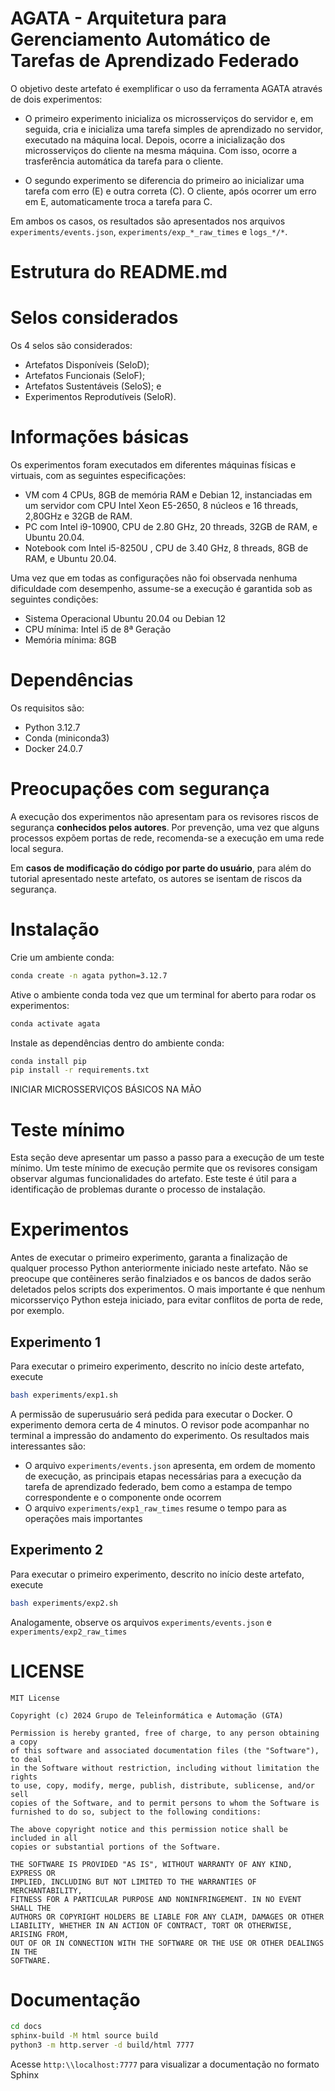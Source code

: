 # AGATA - Arquitetura para Gerenciamento Automático de Tarefas de Aprendizado Federado 

O objetivo deste artefato é exemplificar o uso da ferramenta AGATA através de dois experimentos: 

* O primeiro experimento inicializa os microsserviços do servidor e, em seguida, cria e inicializa uma tarefa simples de aprendizado no servidor, executado na máquina local. Depois, ocorre a inicialização dos microsserviços do cliente na mesma máquina. Com isso, ocorre a trasferência automática da tarefa para o cliente.

* O segundo experimento se diferencia do primeiro ao inicializar uma tarefa com erro (E) e outra correta (C). O cliente, após ocorrer um erro em E, automaticamente troca a tarefa para C.

Em ambos os casos, os resultados são apresentados nos arquivos `experiments/events.json`, `experiments/exp_*_raw_times` e `logs_*/*`.

# Estrutura do README.md



# Selos considerados

Os 4 selos são considerados:

* Artefatos Disponíveis (SeloD);
* Artefatos Funcionais (SeloF);
* Artefatos Sustentáveis (SeloS); e
* Experimentos Reprodutíveis (SeloR).

# Informações básicas

Os experimentos foram executados em diferentes máquinas físicas e virtuais, com as seguintes especificações:
* VM com 4 CPUs, 8GB de memória RAM e Debian 12, instanciadas em um servidor com CPU Intel Xeon E5-2650, 8 núcleos e 16 threads, 2,80GHz e 32GB de RAM. 
* PC com Intel i9-10900, CPU de 2.80 GHz, 20 threads, 32GB de RAM, e Ubuntu 20.04.
* Notebook com Intel i5-8250U , CPU de 3.40 GHz, 8 threads, 8GB de RAM, e Ubuntu 20.04.

Uma vez que em todas as configurações não foi observada nenhuma dificuldade com desempenho, assume-se a execução é garantida sob as seguintes condições:
* Sistema Operacional Ubuntu 20.04 ou Debian 12
* CPU mínima: Intel i5 de 8ª Geração
* Memória mínima: 8GB

# Dependências

Os requisitos são:
* Python 3.12.7 
* Conda (miniconda3)
* Docker 24.0.7

# Preocupações com segurança

A execução dos experimentos não apresentam para os revisores riscos de segurança **conhecidos pelos autores**. Por prevenção, uma vez que alguns processos expõem portas de rede, recomenda-se a execução em uma rede local segura.

Em **casos de modificação do código por parte do usuário**, para além do tutorial apresentado neste artefato, os autores se isentam de riscos da segurança.

# Instalação

Crie um ambiente conda:

```bash
conda create -n agata python=3.12.7
```

Ative o ambiente conda toda vez que um terminal for aberto para rodar os experimentos:
```bash
conda activate agata
```

Instale as dependências dentro do ambiente conda:
```bash
conda install pip
pip install -r requirements.txt
```

INICIAR MICROSSERVIÇOS BÁSICOS NA MÃO

# Teste mínimo

Esta seção deve apresentar um passo a passo para a execução de um teste mínimo.
Um teste mínimo de execução permite que os revisores consigam observar algumas funcionalidades do artefato. 
Este teste é útil para a identificação de problemas durante o processo de instalação.

# Experimentos

Antes de executar o primeiro experimento, garanta a finalização de qualquer processo Python anteriormente iniciado neste artefato. Não se preocupe que contêineres serão finalziados e os bancos de dados serão deletados pelos scripts dos experimentos. O mais importante é que nenhum micorsserviço Python esteja iniciado, para evitar conflitos de porta de rede, por exemplo.

## Experimento 1 

Para executar o primeiro experimento, descrito no início deste artefato, execute
```bash
bash experiments/exp1.sh
```

A permissão de superusuário será pedida para executar o Docker. O experimento demora certa de 4 minutos. O revisor pode acompanhar no terminal a impressão do andamento do experimento. Os resultados mais interessantes são:
* O arquivo `experiments/events.json` apresenta, em ordem de momento de execução, as principais etapas necessárias para a execução da tarefa de aprendizado federado, bem como a estampa de tempo correspondente e o componente onde ocorrem
* O arquivo `experiments/exp1_raw_times` resume o tempo para as operações mais importantes

## Experimento 2

Para executar o primeiro experimento, descrito no início deste artefato, execute
```bash
bash experiments/exp2.sh
```

Analogamente, observe os arquivos `experiments/events.json` e `experiments/exp2_raw_times`

# LICENSE

```
MIT License

Copyright (c) 2024 Grupo de Teleinformática e Automação (GTA)

Permission is hereby granted, free of charge, to any person obtaining a copy
of this software and associated documentation files (the "Software"), to deal
in the Software without restriction, including without limitation the rights
to use, copy, modify, merge, publish, distribute, sublicense, and/or sell
copies of the Software, and to permit persons to whom the Software is
furnished to do so, subject to the following conditions:

The above copyright notice and this permission notice shall be included in all
copies or substantial portions of the Software.

THE SOFTWARE IS PROVIDED "AS IS", WITHOUT WARRANTY OF ANY KIND, EXPRESS OR
IMPLIED, INCLUDING BUT NOT LIMITED TO THE WARRANTIES OF MERCHANTABILITY,
FITNESS FOR A PARTICULAR PURPOSE AND NONINFRINGEMENT. IN NO EVENT SHALL THE
AUTHORS OR COPYRIGHT HOLDERS BE LIABLE FOR ANY CLAIM, DAMAGES OR OTHER
LIABILITY, WHETHER IN AN ACTION OF CONTRACT, TORT OR OTHERWISE, ARISING FROM,
OUT OF OR IN CONNECTION WITH THE SOFTWARE OR THE USE OR OTHER DEALINGS IN THE
SOFTWARE.
```

# Documentação

```bash
cd docs
sphinx-build -M html source build
python3 -m http.server -d build/html 7777
```

Acesse `http:\\localhost:7777` para visualizar a documentação no formato Sphinx
